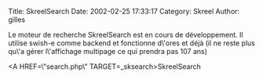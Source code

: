 Title: SkreelSearch
Date: 2002-02-25 17:33:17
Category: Skreel
Author: gilles

Le moteur de recherche SkreelSearch est en cours de développement. Il utilise swish-e comme backend et fonctionne d\\'ores et déjà (il ne reste plus qu\\'a gérer l\\'affichage multipage ce qui prendra pas 107 ans)

<A HREF=\\"search.php\\" TARGET=_sksearch>SkreelSearch</A>